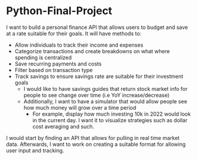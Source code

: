 # Python-Final-Project

I want to build a personal finance API that allows users to budget and save at a rate suitable for their goals. It will have methods to:
- Allow individuals to track their income and expenses
- Categorize transactions and create breakdowns on what where spending is centralized
- Save recurring payments and costs
- Filter based on transaction type
- Track savings to ensure savings rate are suitable for their investment goals
    - I would like to have savings guides that return stock market info for people to see change over time (i.e YoY increase/decrease)
    - Additionally, I want to have a simulator that would allow people see how much money will grow over a time period
        - For example, display how much investing 10k in 2022 would look in the current day. I want it to visualize strategies such as dollar cost averaging and such.

I would start by finding an API that allows for pulling in real time market data. Afterwards, I want to work on creating a suitable format for allowing user input and tracking.
